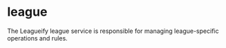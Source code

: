 # league
The Leagueify league service is responsible for managing league-specific operations and rules.
